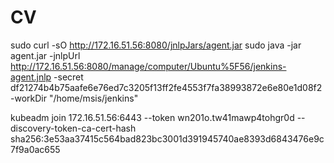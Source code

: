 # CV
sudo curl -sO http://172.16.51.56:8080/jnlpJars/agent.jar
sudo java -jar agent.jar -jnlpUrl http://172.16.51.56:8080/manage/computer/Ubuntu%5F56/jenkins-agent.jnlp -secret df21274b4b75aafe6e76ed7c3205f13ff2fe4553f7fa38993872e6e80e1d08f2 -workDir "/home/msis/jenkins"


kubeadm join 172.16.51.56:6443 --token wn201o.tw41mawp4tohgr0d --discovery-token-ca-cert-hash sha256:3e53aa37415c564bad823bc3001d391945740ae8393d6843476e9c7f9a0ac655

